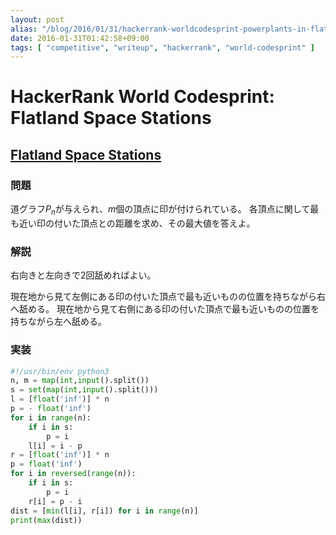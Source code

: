 ```yaml
---
layout: post
alias: "/blog/2016/01/31/hackerrank-worldcodesprint-powerplants-in-flatland/"
date: 2016-01-31T01:42:58+09:00
tags: [ "competitive", "writeup", "hackerrank", "world-codesprint" ]
---
```


# HackerRank World Codesprint: Flatland Space Stations

## [Flatland Space Stations](https://www.hackerrank.com/contests/worldcodesprint/challenges/powerplants-in-flatland)

### 問題

道グラフ$P_n$が与えられ、$m$個の頂点に印が付けられている。
各頂点に関して最も近い印の付いた頂点との距離を求め、その最大値を答えよ。

### 解説

右向きと左向きで2回舐めればよい。

現在地から見て左側にある印の付いた頂点で最も近いものの位置を持ちながら右へ舐める。
現在地から見て右側にある印の付いた頂点で最も近いものの位置を持ちながら左へ舐める。

### 実装

``` python
#!/usr/bin/env python3
n, m = map(int,input().split())
s = set(map(int,input().split()))
l = [float('inf')] * n
p = - float('inf')
for i in range(n):
    if i in s:
        p = i
    l[i] = i - p
r = [float('inf')] * n
p = float('inf')
for i in reversed(range(n)):
    if i in s:
        p = i
    r[i] = p - i
dist = [min(l[i], r[i]) for i in range(n)]
print(max(dist))
```
